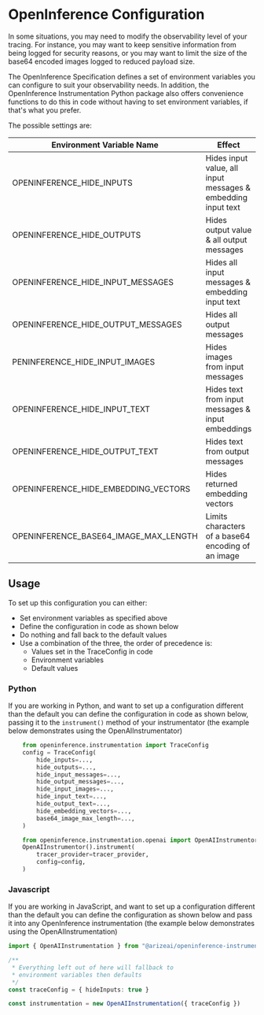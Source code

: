 # OpenInference Configuration

In some situations, you may need to modify the observability level of your tracing. For instance, you may want to keep sensitive information from being logged for security reasons, or you may want to limit the size of the base64 encoded images logged to reduced payload size.

The OpenInference Specification defines a set of environment variables you can configure to suit your observability needs. In addition, the OpenInference Instrumentation Python package also offers convenience functions to do this in code without having to set environment variables, if that's what you prefer.

The possible settings are:

| Environment Variable Name             | Effect                                                       | Type | Default |
|---------------------------------------|--------------------------------------------------------------|------|---------|
| OPENINFERENCE_HIDE_INPUTS             | Hides input value, all input messages & embedding input text | bool | False   |
| OPENINFERENCE_HIDE_OUTPUTS            | Hides output value & all output messages                     | bool | False   |
| OPENINFERENCE_HIDE_INPUT_MESSAGES     | Hides all input messages & embedding input text              | bool | False   |
| OPENINFERENCE_HIDE_OUTPUT_MESSAGES    | Hides all output messages                                    | bool | False   |
| PENINFERENCE_HIDE_INPUT_IMAGES        | Hides images from input messages                             | bool | False   |
| OPENINFERENCE_HIDE_INPUT_TEXT         | Hides text from input messages & input embeddings            | bool | False   |
| OPENINFERENCE_HIDE_OUTPUT_TEXT        | Hides text from output messages                              | bool | False   |
| OPENINFERENCE_HIDE_EMBEDDING_VECTORS  | Hides returned embedding vectors                             | bool | False   |
| OPENINFERENCE_BASE64_IMAGE_MAX_LENGTH | Limits characters of a base64 encoding of an image           | int  | 32,000  |

## Usage

To set up this configuration you can either:
- Set environment variables as specified above
- Define the configuration in code as shown below
- Do nothing and fall back to the default values
- Use a combination of the three, the order of precedence is:
  - Values set in the TraceConfig in code
  - Environment variables
  - Default values

### Python

If you are working in Python, and want to set up a configuration different than the default you can define the configuration in code as shown below, passing it to the `instrument()` method of your instrumentator (the example below demonstrates using the OpenAIInstrumentator)
```python
    from openinference.instrumentation import TraceConfig
    config = TraceConfig(        
        hide_inputs=...,
        hide_outputs=...,
        hide_input_messages=...,
        hide_output_messages=...,
        hide_input_images=...,
        hide_input_text=...,
        hide_output_text=...,
        hide_embedding_vectors=...,
        base64_image_max_length=...,
    )

    from openinference.instrumentation.openai import OpenAIInstrumentor
    OpenAIInstrumentor().instrument(
        tracer_provider=tracer_provider,
        config=config,
    )
```

### Javascript

If you are working in JavaScript, and want to set up a configuration different than the default you can define the configuration as shown below and pass it into any OpenInference instrumentation (the example below demonstrates using the OpenAIInstrumentation)

```typescript
import { OpenAIInstrumentation } from "@arizeai/openinference-instrumentation-openai"

/**
 * Everything left out of here will fallback to
 * environment variables then defaults
 */
const traceConfig = { hideInputs: true } 

const instrumentation = new OpenAIInstrumentation({ traceConfig })
```
